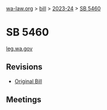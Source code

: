 [wa-law.org](/) > [bill](/bill/) > [2023-24](/bill/2023-24/) > [SB 5460](/bill/2023-24/sb/5460/)

# SB 5460
[leg.wa.gov](https://app.leg.wa.gov/billsummary?BillNumber=5460&Year=2023&Initiative=false)

## Revisions
* [Original Bill](1/)

## Meetings